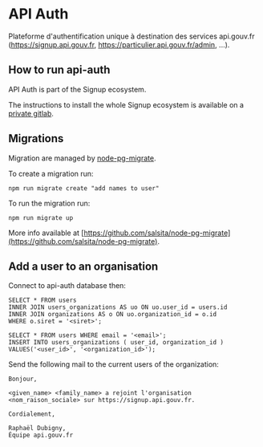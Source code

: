 # API Auth

Plateforme d'authentification unique à destination des services api.gouv.fr (https://signup.api.gouv.fr, https://particulier.api.gouv.fr/admin, ...).

## How to run api-auth

API Auth is part of the Signup ecosystem.

The instructions to install the whole Signup ecosystem is available on a [private gitlab](https://gitlab.incubateur.net/beta.gouv.fr/signup-ansible).

## Migrations

Migration are managed by [node-pg-migrate](https://www.npmjs.com/package/node-pg-migrate).

To create a migration run:

```
npm run migrate create "add names to user"
```

To run the migration run:

```
npm run migrate up
```

More info available at [https://github.com/salsita/node-pg-migrate](https://github.com/salsita/node-pg-migrate).

## Add a user to an organisation

Connect to api-auth database then:

```postgresql
SELECT * FROM users
INNER JOIN users_organizations AS uo ON uo.user_id = users.id
INNER JOIN organizations AS o ON uo.organization_id = o.id
WHERE o.siret = '<siret>';
```

```postgresql
SELECT * FROM users WHERE email = '<email>';
INSERT INTO users_organizations ( user_id, organization_id ) VALUES('<user_id>', '<organization_id>');
```

Send the following mail to the current users of the organization:

```
Bonjour,

<given_name> <family_name> a rejoint l'organisation <nom_raison_sociale> sur https://signup.api.gouv.fr.

Cordialement,

Raphaël Dubigny,
Équipe api.gouv.fr
```
